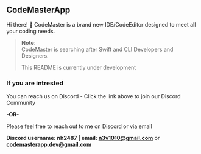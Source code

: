 ## CodeMasterApp
Hi there! 👋 CodeMaster is a brand new IDE/CodeEditor designed to meet all your coding needs. 

> **Note**:\
> CodeMaster is searching after Swift and CLI Developers and Designers.
>
> This README is currently under development

### If you are intrested
You can reach us on Discord - Click the link above to join our Discord Community

<div>
  <p><b>-OR-</b></p>
</div>

Please feel free to reach out to me on Discord or via email

**Discord username: nh2487 | email: n3v1010@gmail.com** or **codemasterapp.dev@gmail.com**
